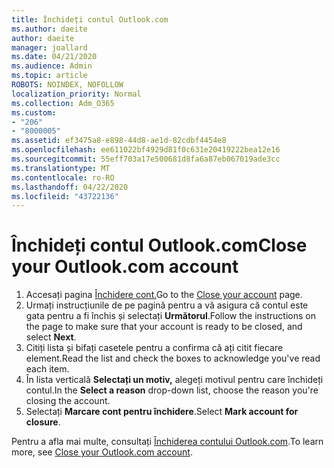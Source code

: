 ```yaml
---
title: Închideți contul Outlook.com
ms.author: daeite
author: daeite
manager: joallard
ms.date: 04/21/2020
ms.audience: Admin
ms.topic: article
ROBOTS: NOINDEX, NOFOLLOW
localization_priority: Normal
ms.collection: Adm_O365
ms.custom:
- "206"
- "8000005"
ms.assetid: ef3475a8-e898-44d8-ae1d-82cdbf4454e8
ms.openlocfilehash: ee611022bf4929d81f0c631e20419222bea12e16
ms.sourcegitcommit: 55eff703a17e500681d8fa6a87eb067019ade3cc
ms.translationtype: MT
ms.contentlocale: ro-RO
ms.lasthandoff: 04/22/2020
ms.locfileid: "43722136"
---
```

# <a name="close-your-outlookcom-account"></a><span data-ttu-id="71dba-102">Închideți contul Outlook.com</span><span class="sxs-lookup"><span data-stu-id="71dba-102">Close your Outlook.com account</span></span>

1. <span data-ttu-id="71dba-103">Accesați pagina [Închidere cont.](https://go.microsoft.com/fwlink/p/?linkid=845493)</span><span class="sxs-lookup"><span data-stu-id="71dba-103">Go to the [Close your account](https://go.microsoft.com/fwlink/p/?linkid=845493) page.</span></span>
2. <span data-ttu-id="71dba-104">Urmați instrucțiunile de pe pagină pentru a vă asigura că contul este gata pentru a fi închis și selectați **Următorul**.</span><span class="sxs-lookup"><span data-stu-id="71dba-104">Follow the instructions on the page to make sure that your account is ready to be closed, and select **Next**.</span></span>
3. <span data-ttu-id="71dba-105">Citiți lista și bifați casetele pentru a confirma că ați citit fiecare element.</span><span class="sxs-lookup"><span data-stu-id="71dba-105">Read the list and check the boxes to acknowledge you've read each item.</span></span>
4. <span data-ttu-id="71dba-106">În lista verticală **Selectați un motiv,** alegeți motivul pentru care închideți contul.</span><span class="sxs-lookup"><span data-stu-id="71dba-106">In the **Select a reason** drop-down list, choose the reason you're closing the account.</span></span>
5. <span data-ttu-id="71dba-107">Selectați **Marcare cont pentru închidere**.</span><span class="sxs-lookup"><span data-stu-id="71dba-107">Select **Mark account for closure**.</span></span>

<span data-ttu-id="71dba-108">Pentru a afla mai multe, consultați [Închiderea contului Outlook.com](https://support.office.com/article/564b801e-2a47-4cb2-afa8-12ead3185038?wt.mc_id=Office_Outlook_com_Alchemy).</span><span class="sxs-lookup"><span data-stu-id="71dba-108">To learn more, see [Close your Outlook.com account](https://support.office.com/article/564b801e-2a47-4cb2-afa8-12ead3185038?wt.mc_id=Office_Outlook_com_Alchemy).</span></span>
  